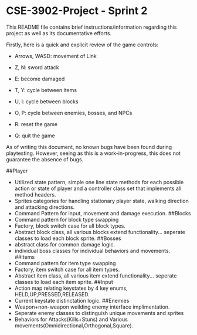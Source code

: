 # CSE-3902-Project - Sprint 2

This README file contains brief instructions/information regarding this project as well as its documentative efforts.

Firstly, here is a quick and explicit review of the game controls:

- Arrows, WASD: movement of Link
- Z, N: sword attack
- E: become damaged

- T, Y: cycle between items
- U, I: cycle between blocks
- O, P: cycle between enemies, bosses, and NPCs

- R: reset the game
- Q: quit the game

As of writing this document, no known bugs have been found during playtesting. However, seeing as this is a work-in-progress, this does not guarantee the absence of bugs.


##Player
- Utilized state pattern, simple one line state methods for each possible action or state of player and a controller class set that implements all method headers. 
- Sprites categories for handling stationary player state, walking direction and attacking directions. 
- Command Pattern for input, movement and damage execution.
##Blocks
- Command pattern for block type swapping
- Factory, block switch case for all block types.
- Abstract block class, all various blocks extend functionality... seperate classes to load each block sprite.
##Bosses
- abstract class for common damage logic.
- individual boss classes for individual behaviors and movements.
##Items
- Command pattern for item type swapping
- Factory, item switch case for all item types.
- Abstract item class, all various item extend functionality... seperate classes to load each item sprite.
##Input
- Action map relating keystates by 4 key enums, HELD,UP,PRESSED,RELEASED.
- Current keystate distinctation logic.
##Enemies
- Weapon+non-weapon weilding enemy interface implimentation.
- Seperate enemy classes to distinguish unique movements and sprites
- Behaviors for Attacks(Kills+Stuns) and Various movements(Omnidirectional,Orthogonal,Square).
